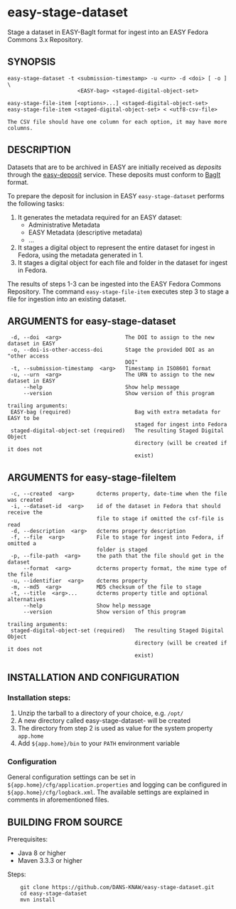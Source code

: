 easy-stage-dataset
==================

Stage a dataset in EASY-BagIt format for ingest into an EASY Fedora Commons 3.x Repository.


SYNOPSIS
--------

    easy-stage-dataset -t <submission-timestamp> -u <urn> -d <doi> [ -o ] \
                          <EASY-bag> <staged-digital-object-set>

    easy-stage-file-item [<options>...] <staged-digital-object-set>
    easy-stage-file-item <staged-digital-object-set> < <utf8-csv-file>

    The CSV file should have one column for each option, it may have more columns.


DESCRIPTION
-----------

Datasets that are to be archived in EASY are initially received as *deposits* through the [easy-deposit] service. These
deposits must conform to [BagIt] format.

To prepare the deposit for inclusion in EASY `easy-stage-dataset` performs the following tasks:

1. It generates the metadata required for an EASY dataset:
   * Administrative Metadata
   * EASY Metadata (descriptive metadata)
   * ...
2. It stages a digital object to represent the entire dataset for ingest in Fedora, using the metadata generated in 1.
3. It stages a digital object for each file and folder in the dataset for ingest in Fedora.

The results of steps 1-3 can be ingested into the EASY Fedora Commons Repository.
The command `easy-stage-file-item` executes step 3 to stage a file for ingestion into an existing dataset.


ARGUMENTS for easy-stage-dataset
--------------------------------

     -d, --doi  <arg>                    The DOI to assign to the new dataset in EASY
     -o, --doi-is-other-access-doi       Stage the provided DOI as an "other access
                                         DOI"
     -t, --submission-timestamp  <arg>   Timestamp in ISO8601 format
     -u, --urn  <arg>                    The URN to assign to the new dataset in EASY
         --help                          Show help message
         --version                       Show version of this program

    trailing arguments:
     EASY-bag (required)                    Bag with extra metadata for EASY to be
                                            staged for ingest into Fedora
     staged-digital-object-set (required)   The resulting Staged Digital Object
                                            directory (will be created if it does not
                                            exist)


ARGUMENTS for easy-stage-fileItem
---------------------------------

     -c, --created  <arg>       dcterms property, date-time when the file was created
     -i, --dataset-id  <arg>    id of the dataset in Fedora that should receive the
                                file to stage if omitted the csf-file is read
     -d, --description  <arg>   dcterms property description
     -f, --file  <arg>          File to stage for ingest into Fedora, if omitted a
                                folder is staged
     -p, --file-path  <arg>     the path that the file should get in the dataset
         --format  <arg>        dcterms property format, the mime type of the file
     -u, --identifier  <arg>    dcterms property
     -m, --md5  <arg>           MD5 checksum of the file to stage
     -t, --title  <arg>...      dcterms property title and optional alternatives
         --help                 Show help message
         --version              Show version of this program

    trailing arguments:
     staged-digital-object-set (required)   The resulting Staged Digital Object
                                            directory (will be created if it does not
                                            exist)


INSTALLATION AND CONFIGURATION
------------------------------

### Installation steps:

1. Unzip the tarball to a directory of your choice, e.g. `/opt/`
2. A new directory called easy-stage-dataset-<version> will be created
3. The directory from step 2 is used as value for the system property ``app.home``
4. Add ``${app.home}/bin`` to your ``PATH`` environment variable


### Configuration

General configuration settings can be set in `${app.home}/cfg/application.properties` and logging can be
configured in `${app.home}/cfg/logback.xml`. The available settings are explained in comments in 
aforementioned files.


BUILDING FROM SOURCE
--------------------

Prerequisites:

* Java 8 or higher
* Maven 3.3.3 or higher
 
Steps:

        git clone https://github.com/DANS-KNAW/easy-stage-dataset.git
        cd easy-stage-dataset
        mvn install

[dans-parent]: https://github.com/DANS-KNAW/dans-parent#dans-parent
[easy-deposit]: https://github.com/DANS-KNAW/easy-deposit#easy-deposit
[BagIt]: https://tools.ietf.org/html/draft-kunze-bagit-11

